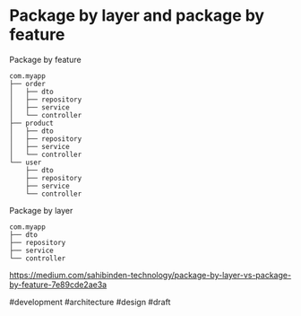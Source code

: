 # Package by layer and package by feature

Package by feature
```
com.myapp
├── order
│   ├── dto
│   ├── repository
│   ├── service
│   └── controller
├── product
│   ├── dto
│   ├── repository
│   ├── service
│   └── controller
└── user
    ├── dto
    ├── repository
    ├── service
    └── controller
```

Package by layer
```
com.myapp
├── dto
├── repository
├── service
└── controller
```


https://medium.com/sahibinden-technology/package-by-layer-vs-package-by-feature-7e89cde2ae3a

#development #architecture #design
#draft